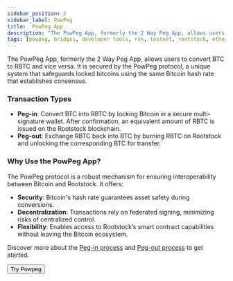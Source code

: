 ```yaml
---
sidebar_position: 2
sidebar_label: PowPeg
title:  PowPeg App
description: "The PowPeg App, formerly the 2 Way Peg App, allows users to convert BTC to RBTC and vice versa." 
tags: [powpeg, bridges, developer tools, rsk, testnet, rootstock, ethereum, dApps, smart contracts]
---
```


The PowPeg App, formerly the 2 Way Peg App, allows users to convert BTC to RBTC and vice versa. It is secured by the PowPeg protocol, a unique system that safeguards locked bitcoins using the same Bitcoin hash rate that establishes consensus.


### Transaction Types

- **Peg-in**: Convert BTC into RBTC by locking Bitcoin in a secure multi-signature wallet. After confirmation, an equivalent amount of RBTC is issued on the Rootstock blockchain.
- **Peg-out**: Exchange RBTC back into BTC by burning RBTC on Rootstock and unlocking the corresponding BTC for transfer.

### Why Use the PowPeg App?

The PowPeg protocol is a robust mechanism for ensuring interoperability between Bitcoin and Rootstock. It offers:
- **Security**: Bitcoin's hash rate guarantees asset safety during conversions.
- **Decentralization**: Transactions rely on federated signing, minimizing risks of centralized control.
- **Flexibility**: Enables access to Rootstock’s smart contract capabilities without leaving the Bitcoin ecosystem.

Discover more about the [Peg-in process](/resources/guides/powpeg-app/pegin/) and [Peg-out process](/resources/guides/powpeg-app/pegout/) to get started.

<Button size="sm" href="/concepts/powpeg/">Try Powpeg</Button>